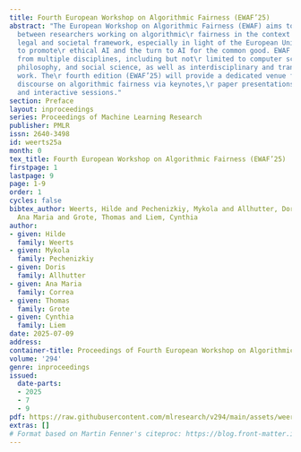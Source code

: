```yaml
---
title: Fourth European Workshop on Algorithmic Fairness (EWAF’25)
abstract: "The European Workshop on Algorithmic Fairness (EWAF) aims to foster dialogue
  between researchers working on algorithmic\r fairness in the context of Europe’s
  legal and societal framework, especially in light of the European Union’s attempts
  to promote\r ethical AI and the turn to AI for the common good. EWAF welcomes submissions
  from multiple disciplines, including but not\r limited to computer science, law,
  philosophy, and social science, as well as interdisciplinary and transdisciplinary
  work. The\r fourth edition (EWAF’25) will provide a dedicated venue for interdisciplinary
  discourse on algorithmic fairness via keynotes,\r paper presentations, a panel discussion,
  and interactive sessions."
section: Preface
layout: inproceedings
series: Proceedings of Machine Learning Research
publisher: PMLR
issn: 2640-3498
id: weerts25a
month: 0
tex_title: Fourth European Workshop on Algorithmic Fairness (EWAF’25)
firstpage: 1
lastpage: 9
page: 1-9
order: 1
cycles: false
bibtex_author: Weerts, Hilde and Pechenizkiy, Mykola and Allhutter, Doris and Correa,
  Ana Maria and Grote, Thomas and Liem, Cynthia
author:
- given: Hilde
  family: Weerts
- given: Mykola
  family: Pechenizkiy
- given: Doris
  family: Allhutter
- given: Ana Maria
  family: Correa
- given: Thomas
  family: Grote
- given: Cynthia
  family: Liem
date: 2025-07-09
address:
container-title: Proceedings of Fourth European Workshop on Algorithmic Fairness
volume: '294'
genre: inproceedings
issued:
  date-parts:
  - 2025
  - 7
  - 9
pdf: https://raw.githubusercontent.com/mlresearch/v294/main/assets/weerts25a/weerts25a.pdf
extras: []
# Format based on Martin Fenner's citeproc: https://blog.front-matter.io/posts/citeproc-yaml-for-bibliographies/
---
```

